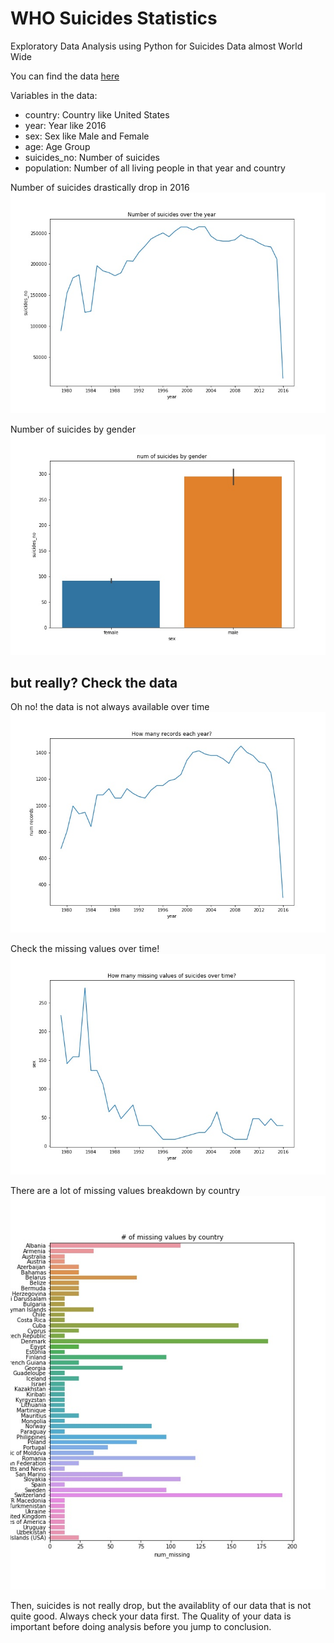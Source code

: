 # WHO Suicides Statistics

Exploratory Data Analysis using Python for Suicides Data almost World Wide

You can find the data [here](https://www.kaggle.com/szamil/who-suicide-statistics)

Variables in the data:
- country: Country like United States
- year: Year like 2016
- sex: Sex like Male and Female
- age: Age Group
- suicides_no: Number of suicides
- population: Number of all living people in that year and country

Number of suicides drastically drop in 2016
![suicides](https://github.com/andreaschandra/who-suicides-statistics/blob/master/num_suicides_over_year.jpg "Suicides")

Number of suicides by gender
![suicides](https://github.com/andreaschandra/who-suicides-statistics/blob/master/suicides_by_gender.jpg "Suicides by gender")

## but really? Check the data

Oh no! the data is not always available over time
![suicides](https://github.com/andreaschandra/who-suicides-statistics/blob/master/records_each_year.jpg "Suicides")

Check the missing values over time!
![suicides](https://github.com/andreaschandra/who-suicides-statistics/blob/master/missing_over_time.jpg "Suicides")

There are a lot of missing values breakdown by country
![suicides](https://github.com/andreaschandra/who-suicides-statistics/blob/master/num_missing_value_by_country.jpg "Suicides")

Then, suicides is not really drop, but the availablity of our data that is not quite good. Always check your data first. The Quality of your data is important before doing analysis before you jump to conclusion.